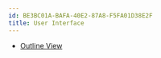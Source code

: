```yaml
---
id: BE3BC01A-BAFA-40E2-87A8-F5FA01D38E2F
title: User Interface
---
```


-   [Outline View](/recipes/mac/ui/outlineview/)
